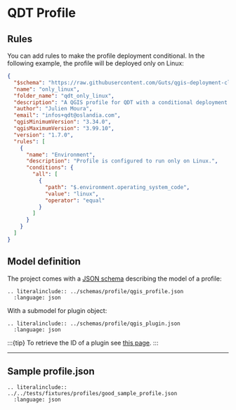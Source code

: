 # QDT Profile

## Rules

You can add rules to make the profile deployment conditional. In the following example, the profile will be deployed only on Linux:

```json
{
  "$schema": "https://raw.githubusercontent.com/Guts/qgis-deployment-cli/main/docs/schemas/profile/qgis_profile.json",
  "name": "only_linux",
  "folder_name": "qdt_only_linux",
  "description": "A QGIS profile for QDT with a conditional deployment rule.",
  "author": "Julien Moura",
  "email": "infos+qdt@oslandia.com",
  "qgisMinimumVersion": "3.34.0",
  "qgisMaximumVersion": "3.99.10",
  "version": "1.7.0",
  "rules": [
    {
      "name": "Environment",
      "description": "Profile is configured to run only on Linux.",
      "conditions": {
        "all": [
          {
            "path": "$.environment.operating_system_code",
            "value": "linux",
            "operator": "equal"
          }
        ]
      }
    }
  ]
}
```

## Model definition

The project comes with a [JSON schema](https://raw.githubusercontent.com/Guts/qgis-deployment-cli/main/docs/schemas/profile/qgis_profile.json) describing the model of a profile:

```{eval-rst}
.. literalinclude:: ../schemas/profile/qgis_profile.json
  :language: json
```

With a submodel for plugin object:

```{eval-rst}
.. literalinclude:: ../schemas/profile/qgis_plugin.json
  :language: json
```

:::{tip}
To retrieve the ID of a plugin see [this page](../guides/howto_qgis_get_plugin_id.md).
:::

----

## Sample profile.json

```{eval-rst}
.. literalinclude:: ../../tests/fixtures/profiles/good_sample_profile.json
  :language: json
```
